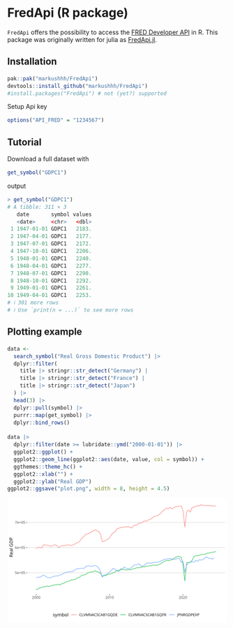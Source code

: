 # FredApi (R package)

`FredApi` offers the possibility to access the [FRED Developer API](https://research.stlouisfed.org/docs/api/) in R.
This package was originally written for julia as [FredApi.jl](https://github.com/markushhh/FredApi.jl).

## Installation

```R
pak::pak("markushhh/FredApi")
devtools::install_github("markushhh/FredApi")
#install.packages("FredApi") # not (yet?) supported
```

Setup Api key

```R
options("API_FRED" = "1234567")
```

## Tutorial

Download a full dataset with

```R
get_symbol("GDPC1")
```

output

```R
> get_symbol("GDPC1")
# A tibble: 311 × 3
   date       symbol values
   <date>     <chr>   <dbl>
 1 1947-01-01 GDPC1   2183.
 2 1947-04-01 GDPC1   2177.
 3 1947-07-01 GDPC1   2172.
 4 1947-10-01 GDPC1   2206.
 5 1948-01-01 GDPC1   2240.
 6 1948-04-01 GDPC1   2277.
 7 1948-07-01 GDPC1   2290.
 8 1948-10-01 GDPC1   2292.
 9 1949-01-01 GDPC1   2261.
10 1949-04-01 GDPC1   2253.
# ℹ 301 more rows
# ℹ Use `print(n = ...)` to see more rows
```

## Plotting example

```R
data <- 
  search_symbol("Real Gross Domestic Product") |>
  dplyr::filter(
    title |> stringr::str_detect("Germany") |
    title |> stringr::str_detect("France") |
    title |> stringr::str_detect("Japan")
  ) |>
  head(3) |>
  dplyr::pull(symbol) |>
  purrr::map(get_symbol) |>
  dplyr::bind_rows()

data |> 
  dplyr::filter(date >= lubridate::ymd("2000-01-01")) |>
  ggplot2::ggplot() +
  ggplot2::geom_line(ggplot2::aes(date, value, col = symbol)) +
  ggthemes::theme_hc() + 
  ggplot2::xlab("") +
  ggplot2::ylab("Real GDP")
ggplot2::ggsave("plot.png", width = 8, height = 4.5)
```

!["plot"](./plot.png)
